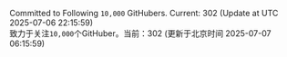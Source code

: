 Committed to Following `10,000` GitHubers. Current: <!-- FOLLOWING_COUNT -->302<!-- FOLLOWING_COUNT --> (Update at UTC <!-- LAST_UPDATED -->2025-07-06 22:15:59<!-- LAST_UPDATED -->)<br>
致力于关注`10,000`个GitHuber。当前：<!-- FOLLOWING_COUNT -->302<!-- FOLLOWING_COUNT --> (更新于北京时间 <!-- LAST_UPDATED_CST -->2025-07-07 06:15:59<!-- LAST_UPDATED_CST -->)

